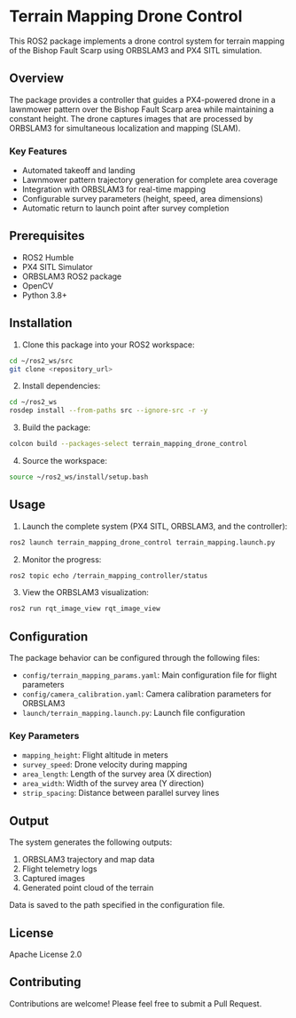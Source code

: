 # Terrain Mapping Drone Control

This ROS2 package implements a drone control system for terrain mapping of the Bishop Fault Scarp using ORBSLAM3 and PX4 SITL simulation.

## Overview

The package provides a controller that guides a PX4-powered drone in a lawnmower pattern over the Bishop Fault Scarp area while maintaining a constant height. The drone captures images that are processed by ORBSLAM3 for simultaneous localization and mapping (SLAM).

### Key Features

- Automated takeoff and landing
- Lawnmower pattern trajectory generation for complete area coverage
- Integration with ORBSLAM3 for real-time mapping
- Configurable survey parameters (height, speed, area dimensions)
- Automatic return to launch point after survey completion

## Prerequisites

- ROS2 Humble
- PX4 SITL Simulator
- ORBSLAM3 ROS2 package
- OpenCV
- Python 3.8+

## Installation

1. Clone this package into your ROS2 workspace:
```bash
cd ~/ros2_ws/src
git clone <repository_url>
```

2. Install dependencies:
```bash
cd ~/ros2_ws
rosdep install --from-paths src --ignore-src -r -y
```

3. Build the package:
```bash
colcon build --packages-select terrain_mapping_drone_control
```

4. Source the workspace:
```bash
source ~/ros2_ws/install/setup.bash
```

## Usage

1. Launch the complete system (PX4 SITL, ORBSLAM3, and the controller):
```bash
ros2 launch terrain_mapping_drone_control terrain_mapping.launch.py
```

2. Monitor the progress:
```bash
ros2 topic echo /terrain_mapping_controller/status
```

3. View the ORBSLAM3 visualization:
```bash
ros2 run rqt_image_view rqt_image_view
```

## Configuration

The package behavior can be configured through the following files:

- `config/terrain_mapping_params.yaml`: Main configuration file for flight parameters
- `config/camera_calibration.yaml`: Camera calibration parameters for ORBSLAM3
- `launch/terrain_mapping.launch.py`: Launch file configuration

### Key Parameters

- `mapping_height`: Flight altitude in meters
- `survey_speed`: Drone velocity during mapping
- `area_length`: Length of the survey area (X direction)
- `area_width`: Width of the survey area (Y direction)
- `strip_spacing`: Distance between parallel survey lines

## Output

The system generates the following outputs:

1. ORBSLAM3 trajectory and map data
2. Flight telemetry logs
3. Captured images
4. Generated point cloud of the terrain

Data is saved to the path specified in the configuration file.

## License

Apache License 2.0

## Contributing

Contributions are welcome! Please feel free to submit a Pull Request. 
